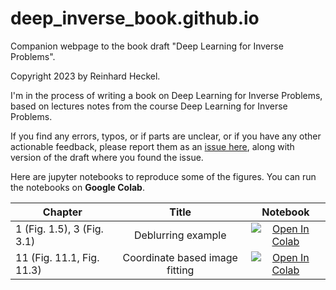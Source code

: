 # deep_inverse_book.github.io

Companion webpage to the book draft "Deep Learning for Inverse Problems".

Copyright 2023 by Reinhard Heckel.

I'm in the process of writing a book on Deep Learning for Inverse Problems, based on lectures notes from the course Deep Learning for Inverse Problems. 

If you find any errors, typos, or if parts are unclear, or if you have any other actionable feedback, please report them as an [issue here](https://github.com/MLI-lab/deep_inverse_book.github.io/issues), along with version of the draft where you found the issue.


Here are jupyter notebooks to reproduce some of the figures. You can run the notebooks on **Google Colab**.

Chapter| Title |  Notebook |
|-|:-:|:-:|
1 (Fig. 1.5), 3 (Fig. 3.1) | Deblurring example | [![Open In Colab](https://colab.research.google.com/assets/colab-badge.svg)](https://colab.research.google.com/github/MLI-lab/deep_inverse_book.github.io/blob/main/code/deblurring_example.ipynb) |
11 (Fig. 11.1, Fig. 11.3) | Coordinate based image fitting  | [![Open In Colab](https://colab.research.google.com/assets/colab-badge.svg)](https://colab.research.google.com/github/MLI-lab/deep_inverse_book.github.io/blob/main/code/coordinate_based_image_fitting.ipynb) | 


